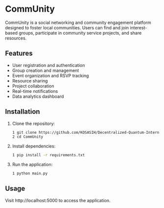 # CommUnity

CommUnity is a social networking and community engagement platform designed to foster local communities. Users can find and join interest-based groups, participate in community service projects, and share resources.

## Features

- User registration and authentication
- Group creation and management
- Event organization and RSVP tracking
- Resource sharing
- Project collaboration
- Real-time notifications
- Data analytics dashboard

## Installation

1. Clone the repository:
   ```bash
   1 git clone https://github.com/KOSASIH/Decentralized-Quantum-Internet-Core.git
   2 cd CommUnity
   ```

2. Install dependencies:

   ```bash
   1 pip install -r requirements.txt
   ```
   
3. Run the application:

   ```bash
   1 python main.py
   ```
   
## Usage
Visit http://localhost:5000 to access the application.
